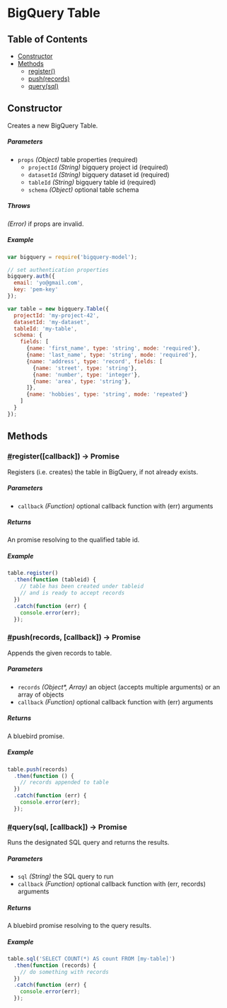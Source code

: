 # BigQuery Table

## Table of Contents

* [Constructor](#constructor)
* [Methods](#methods)
  * [register()](#register)
  * [push(records)](#push)
  * [query(sql)](#query)

## Constructor

Creates a new BigQuery Table.

##### Parameters

* `props` _(Object)_ table properties (required)
  * `projectId` _(String)_ bigquery project id (required)
  * `datasetId` _(String)_ bigquery dataset id (required)
  * `tableId` _(String)_ bigquery table id (required)
  * `schema` _(Object)_ optional table schema

##### Throws

_(Error)_ if props are invalid.

##### Example

```javascript
var bigquery = require('bigquery-model');

// set authentication properties
bigquery.auth({
  email: 'yo@gmail.com',
  key: 'pem-key'
});

var table = new bigquery.Table({
  projectId: 'my-project-42',
  datasetId: 'my-dataset',
  tableId: 'my-table',
  schema: {
    fields: [
      {name: 'first_name', type: 'string', mode: 'required'},
      {name: 'last_name', type: 'string', mode: 'required'},
      {name: 'address', type: 'record', fields: [
        {name: 'street', type: 'string'},
        {name: 'number', type: 'integer'},
        {name: 'area', type: 'string'},
      ]},
      {name: 'hobbies', type: 'string', mode: 'repeated'}
    ]
  }
});
```

## Methods

### <a name="register" href="#register">#</a>register([callback]) -> Promise

Registers (i.e. creates) the table in BigQuery, if not already exists.

##### Parameters

* `callback` _(Function)_ optional callback function with (err) arguments

##### Returns

An promise resolving to the qualified table id.

##### Example

```javascript
table.register()
  .then(function (tableid) {
    // table has been created under tableid
    // and is ready to accept records
  })
  .catch(function (err) {
    console.error(err);
  });
```

### <a name="push" href="#push">#</a>push(records, [callback]) -> Promise

Appends the given records to table.

##### Parameters

* `records` _(Object*, Array)_ an object (accepts multiple arguments) or an array of objects
* `callback` _(Function)_ optional callback function with (err) arguments

##### Returns

A bluebird promise.

##### Example

```javascript
table.push(records)
  .then(function () {
    // records appended to table
  })
  .catch(function (err) {
    console.error(err);
  });
```

### <a name="query" href="#query">#</a>query(sql, [callback]) -> Promise

Runs the designated SQL query and returns the results.

##### Parameters

* `sql` _(String)_ the SQL query to run
* `callback` _(Function)_ optional callback function with (err, records) arguments

##### Returns

A bluebird promise resolving to the query results.

##### Example

```javascript
table.sql('SELECT COUNT(*) AS count FROM [my-table]')
  .then(function (records) {
    // do something with records
  })
  .catch(function (err) {
    console.error(err);
  });
```
